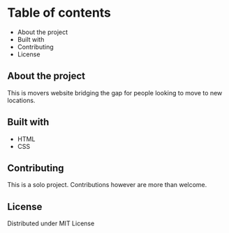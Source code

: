 # Table of contents
* About the project
* Built with
* Contributing
* License


## About the project

This is movers website  bridging the gap for people looking to move to new locations.

## Built with
* HTML
* CSS

## Contributing
This is a solo project. Contributions however are more than welcome.
## License
Distributed under MIT License